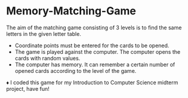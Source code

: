 # Memory-Matching-Game
 The aim of the matching game consisting of 3 levels is to find the same letters in the given letter table.

- Coordinate points must be entered for the cards to be opened.
- The game is played against the computer. The computer opens the cards with random values.
- The computer has memory. It can remember a certain number of opened cards according to the level of the game.

♦ I coded this game for my Introduction to Computer Science midterm project, have fun!
